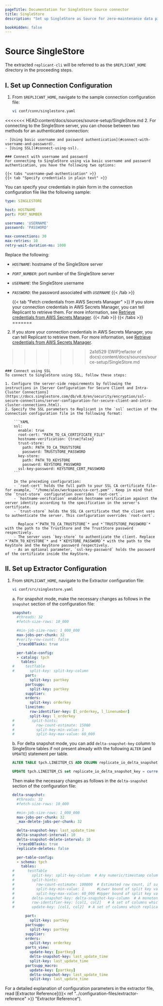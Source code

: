 ```yaml
---
pageTitle: Documentation for SingleStore Source connector
title: SingleStore
description: "Set up SingleStore as Source for zero-maintenance data pipelines using Arcion SingleStore connector."

bookHidden: false
---
```


# Source SingleStore

The extracted `replicant-cli` will be referred to as the `$REPLICANT_HOME` directory in the proceeding steps.

## I. Set up Connection Configuration

1. From `$REPLICANT_HOME`, navigate to the sample connection configuration file:

   ```BASH
   vi conf/conn/singlestore.yaml
   ```

<<<<<<< HEAD:content/docs/sources/source-setup/SingleStore.md
2. For connecting to the SingleStore server, you can choose between two methods for an authenticated connection:

    - [Using basic username and password authentication](#connect-with-username-and-password).
    - [Using SSL](#connect-using-ssl).

    ### Connect with username and password
    For connecting to SingleStore using via basic username and password authentication, you have the following two options:

    {{< tabs "username-pwd-authentication" >}}
    {{< tab "Specify credentials in plain text" >}}

  You can specify your credentials in plain form in the connection configuration file like the following sample:
  ```YAML
  type: SINGLESTORE

  host: HOSTNAME
  port: PORT_NUMBER

  username: 'USERNAME'
  password: 'PASSWORD'

  max-connections: 30
  max-retries: 10
  retry-wait-duration-ms: 1000
  ```

  Replace the following:

  - *`HOSTNAME`*: hostname of the SingleStore server
  - *`PORT_NUMBER`*: port number of the SingleStore server
  - *`USERNAME`*: the SingleStore username
  - *`PASSWORD`*: the password associated with *`USERNAME`*
    {{< /tab >}}

    {{< tab "Fetch credentials from AWS Secrets Manager" >}}
  If you store your connection credentials in AWS Secrets Manager, you can tell Replicant to retrieve them. For more information, see [Retrieve credentials from AWS Secrets Manager](/docs/security/secrets-manager). 
    {{< /tab >}}
    {{< /tabs >}}
=======
2. If you store your connection credentials in AWS Secrets Manager, you can tell Replicant to retrieve them. For more information, see [Retrieve credentials from AWS Secrets Manager](/../../security/secrets-manager). 
>>>>>>> 2a1d529 ([WIP]refactor of docs):content/docs/sources/source-setup/SingleStore.md
    
    ### Connect using SSL
    To connect to SingleStore using SSL, follow these steps:

    1. Configure the server-side requirements by following the instructions in [Server Configuration for Secure Client and Intra-Cluster Connections](https://docs.singlestore.com/db/v8.0/en/security/encryption/ssl-secure-connections/server-configuration-for-secure-client-and-intra-cluster-connections.html).
    2. Specify the SSL parameters to Replicant in the `ssl` section of the connection configuration file in the following format:

        ```YAML
        ssl:
          enable: true
          root-cert: "PATH_TO_CA_CERTIFICATE_FILE" 
          hostname-verification: {true|false}      
          trust-store:                    
            path: PATH_TO_CA_TRUSTSTORE
            password: TRUSTSTORE_PASSWORD
          key-store:                       
            path: PATH_TO_KEYSTORE
            password: KEYSTORE_PASSWORD
          ssl-key-password: KEYSTORE_CERT_PASSWORD
        ```

        In the preceding configuration:
        - `root-cert` holds the full path to your SSL CA certificate file—for example, `"/home/alex/workspace/ca-cert.pem"`. Keep in mind that the `trust-store` configuration overrides `root-cert`.
        - `hostname-verifcation` enables hostname verification against the server identity according to the specification in the server's certificate.
        - `trust-store` holds the SSL CA certificate that the client uses to authenticate the server. This configuration overrides `root-cert`. 
        
          Replace *`PATH_TO_CA_TRUSTSTORE`* and *`TRUSTSTORE_PASSWORD`* with the path to the TrustStore and the TrustStore password respectively.
        - The server uses `key-store` to authenticate the client. Replace *`PATH_TO_KEYSTORE`* and *`KEYSTORE_PASSWORD`* with the path to the KeyStore and the KeyStore password respectively.
        - As an optional parameter, `ssl-key-password` holds the password of the certificate inside the KeyStore.
   
## II. Set up Extractor Configuration

1. From `$REPLICANT_HOME`, navigate to the Extractor configuration file:
   ```BASH
   vi conf/src/singlestore.yaml
   ```
    a. For snapshot mode, make the necessary changes as follows in the `snapshot` section of the configuration file:

    ```YAML
    snapshot:
      #threads: 32
      #fetch-size-rows: 10_000

      #min-job-size-rows: 1_000_000
      max-jobs-per-chunk: 32
      #verify-row-count: false
      _traceDBTasks: true

      per-table-config:
      - catalog: tpch
        tables:
    #     testTable
    #       split-key: split-key-column
          part:
            split-key: partkey
          partsupp:
            split-key: partkey
          supplier:
          orders:
            split-key: orderkey
          lineitem:
            row-identifier-key: [l_orderkey, l_linenumber]
            split-key: l_orderkey
    #        split-hints:
    #          row-count-estimate: 15000
    #          split-key-min-value: 1
    #          split-key-max-value: 60_000
    ```

    b. For delta snapshot mode, you can add `delta-snapshot-key` column to SingleStore tables if not present already with the following `ALTER` (and `UPDATE`) statement per table.

    ```SQL
    ALTER TABLE tpch.LINEITEM_CS ADD COLUMN replicate_io_delta_snapshot_key TIMESTAMP NOT NULL DEFAULT current_timestamp ON UPDATE current_timestamp;
    ```
    ```SQL
    UPDATE tpch.LINEITEM_CS set replicate_io_delta_snapshot_key = current_timestamp;
    ```
    Then make the necessary changes as follows in the `delta-snapshot` section of the configuration file:

    ```YAML
    delta-snapshot:
      #threads: 32
      #fetch-size-rows: 10_000

      #min-job-size-rows: 1_000_000
      max-jobs-per-chunk: 32
      _max-delete-jobs-per-chunk: 32

      delta-snapshot-key: last_update_time
      delta-snapshot-interval: 10
      delta-snapshot-delete-interval: 10
      _traceDBTasks: true
      replicate-deletes: false

      per-table-config:
      - schema: tpch
        tables:
    #      testTable
    #        split-key: split-key-column  # Any numeric/timestamp column with sufficiently large number of distincts
    #        split-hints:
    #          row-count-estimate: 100000  # Estimated row count, if supplied replicant will leverage
    #          split-key-min-value: 1      #Lower bound of split key value
    #          split-key-max-value: 60_000 #Upper bound of split key value, if supplied replicant will leverage and avoid querying source database for the same
    #        delta-snapshot-key: delta-snapshot-key-column  # A monotonic increasing numeric/timestamp column which gets new value on each INSERT/UPDATE
    #        row-identifier-key: [col1, col2]   # A set of columns which uniquely identify a row
    #        update-key: [col1, col2]  # A set of columns which replicant should use to perform deletes/updates during incremental replication

          part:
            split-key: partkey
          partsupp:
            split-key: partkey
          supplier:
          orders:
            split-key: orderkey
          parts_view:
            update-key: [partkey]
            delta-snapshot-key: last_update_time
            split-key: last_update_time
          partsupp_macro:
            update-key: [partkey]
            delta-snapshot-key: last_update_time
            split-key: last_update_time
    ```

For a detailed explanation of configuration parameters in the extractor file, read [Extractor Reference]({{< ref "../configuration-files/extractor-reference" >}} "Extractor Reference").